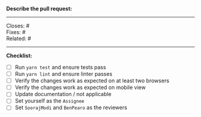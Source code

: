 **Describe the pull request:**
<!-- Include a description of the bug/feature and how you solved it -->



---

<!-- Tags (add as many as applicable) -->

Closes: # <!-- number of issue or pull request -->\
Fixes: # <!-- number of issue (implies Closes tag) or commit SHA -->\
Related: # <!-- number of issue/pull request, or link to external discussion -->

---

**Checklist:**

<!-- To check an item, fill the brackets with the letter `x`; the result should look like `[x]`.-->

- [ ] Run `yarn test` and ensure tests pass
- [ ] Run `yarn lint` and ensure linter passes
- [ ] Verify the changes work as expected on at least two browsers
- [ ] Verify the changes work as expected on mobile view
- [ ] Update documentation / not applicable
- [ ] Set yourself as the `Assignee`
- [ ] Set `SoorajModi` and `BenPearo` as the reviewers
